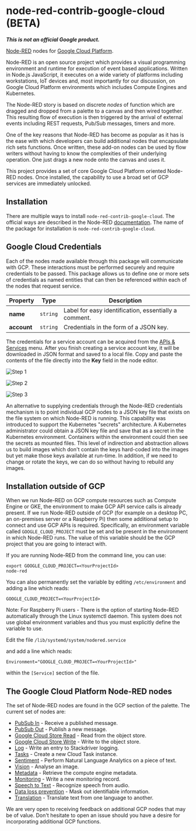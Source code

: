 node-red-contrib-google-cloud **(BETA)**
=====================================

**_This is not an official Google product._**

[Node-RED](http://nodered.org) nodes for [Google Cloud Platform](https://cloud.google.com/).

Node-RED is an open source project which provides a visual programming environment and runtime for execution of event based applications.  Written in Node.js
JavaScript, it executes on a wide variety of platforms including workstations, IoT devices and, most importantly for our discussion, on Google Cloud Platform
environments which includes Compute Engines and Kubernetes.

The Node-RED story is based on discrete *nodes* of function which are dragged and dropped from a palette to a canvas and then wired together.  This
resulting flow of execution is then triggered by the arrival of external events including REST requests, Pub/Sub messages, timers and more.

One of the key reasons that Node-RED has become as popular as it has is the ease with which developers can build additional nodes that encapsulate rich
sets functions.  Once written, these add-on nodes can be used by flow writers without having to know the complexities of their underlying operation.  One just drags 
a new node onto the canvas and uses it.

This project provides a set of core Google Cloud Platform oriented Node-RED nodes.  Once installed, the capability to use a broad set of GCP services are immediately unlocked.

## Installation

There are multiple ways to install `node-red-contrib-google-cloud`. The official ways are described in the Node-RED [documentation](https://nodered.org/docs/getting-started/adding-nodes).  The name of the package for installation is `node-red-contrib-google-cloud`.

## Google Cloud Credentials

Each of the nodes made available through this package will communicate with GCP.  These interactions must be performed securely and require
credentials to be passed.  This package allows us to define one or more sets of credentials as named entities that can then be referenced
within each of the nodes that request service.

| Property    | Type     | Description                                          |
| ----------- | -------- | ---------------------------------------------------- |
| **name**    | `string` | Label for easy identification, essentially a comment. |
| **account** | `string` | Credentials in the form of a JSON key.               |

The credentials for a service account can be acquired from the [APIs & Services](https://console.cloud.google.com/apis/credentials) menu. After you finish creating a service account key, it will be downloaded in JSON format and saved to a local file.
Copy and paste the contents of the file directly into the **Key** field in the node editor.

![Step 1](docs/images/credentials1.png)

![Step 2](docs/images/credentials2.png)

![Step 3](docs/images/credentials3.png)

An alternative to supplying credentials through the  Node-RED credentials mechanism is to point individual GCP nodes to a JSON key file that exists on the file system on which Node-RED is running.  This capability was introduced to support the Kubernetes "secrets" architecture.  A Kubernetes administrator could obtain a JSON key file and save that as a secret in the Kubernetes environment.  Containers within the environment could then see the secrets as mounted files.  This level of indirection and abstraction allows us to build images which don't contain the keys hard-coded into the images but yet make those keys available at run-time.  In addition, if we need to change or rotate the keys, we can do so without having to rebuild any images.

## Installation outside of GCP

When we run Node-RED on GCP compute resources such as Compute Engine or GKE, the environment to make GCP API service calls is already present.  If we run Node-RED outside of GCP (for example on a desktop PC, an on-premises server or a Raspberry Pi) then some additional setup to connect and use GCP APIs is required.  Specifically, an environment variable called `GOOGLE_CLOUD_PROJECT` must be set and be present in the environment in which Node-RED runs.  The value of this variable should be the GCP project that you are going to interact with.

If you are running Node-RED from the command line, you can use:

```
export GOOGLE_CLOUD_PROJECT=<YourProjectId>
node-red
```

You can also permanently set the variable by editing `/etc/environment` and adding a line which reads:

```
GOOGLE_CLOUD_PROJECT=<YourProjectId>
```

Note: For Raspberry Pi users - There is the option of starting Node-RED automatically through the Linux systemctl daemon.  This system does not use global environment variables and thus you must explicitly define the variable to use.

Edit the file `/lib/systemd/system/nodered.service`

and add a line which reads:

```
Environment="GOOGLE_CLOUD_PROJECT=<YourProjectId>"
```

within the `[Service]` section of the file.


## The Google Cloud Platform Node-RED nodes

The set of Node-RED nodes are found in the GCP section of the palette.  The current set of nodes are:

* [PubSub In](docs/pubsub_in.md) - Receive a published message.
* [PubSub Out](docs/pubsub_out.md) - Publish a new message.
* [Google Cloud Store Read](docs/gcs_read.md) - Read from the object store.
* [Google Cloud Store Write](docs/gcs_write.md) - Write to the object store.
* [Log](docs/log.md) - Write an entry to Stackdriver logging.
* [Tasks](docs/tasks.md) - Create a new Cloud Task instance.
* [Sentiment](docs/sentiment.md) - Perform Natural Language Analytics on a piece of text.
* [Vision](docs/vision.md) - Analyse an image.
* [Metadata](docs/metadata.md) - Retrieve the compute engine metadata.
* [Monitoring](docs/monitoring.md) - Write a new monitoring record.
* [Speech to Text](docs/speech_to_text.md) - Recognize speech from audio.
* [Data loss prevention](docs/dlp.md) - Mask out identifiable information.
* [Translation](docs/translate.md) - Translate text from one language to another.

We are very open to receiving feedback on additional GCP nodes that may be of value.  Don't hesitate to open an issue should you have a desire
for incorporating additional GCP functions.
